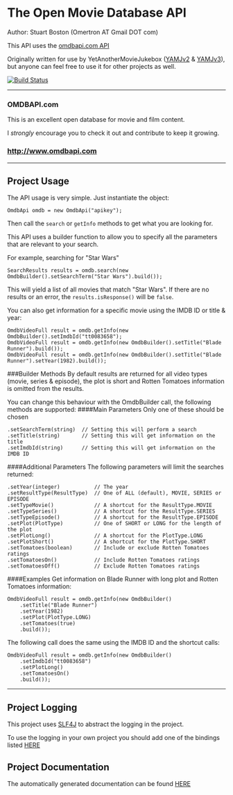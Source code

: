 The Open Movie Database API
===========================

Author: Stuart Boston (Omertron AT Gmail DOT com)

This API uses the [omdbapi.com API](http://omdbapi.com/)

Originally written for use by YetAnotherMovieJukebox ([YAMJv2](https://github.com/YAMJ/yamj-v2) & [YAMJv3](https://github.com/YAMJ/yamj-v3)), but anyone can feel free to use it for other projects as well.

[![Build Status](http://jenkins.omertron.com/job/API-OMDB/badge/icon)](http://jenkins.omertron.com/job/API-OMDB)

***
### OMDBAPI.com
This is an excellent open database for movie and film content.

I *strongly* encourage you to check it out and contribute to keep it growing.

### http://www.omdbapi.com
***
Project Usage
-------------

The API usage is very simple. Just instantiate the object:

    OmdbApi omdb = new OmdbApi("apikey");

Then call the `search` or `getInfo` methods to get what you are looking for.

This API uses a builder function to allow you to specify all the parameters that are relevant to your search.

For example, searching for "Star Wars"

    SearchResults results = omdb.search(new OmdbBuilder().setSearchTerm("Star Wars").build());

This will yield a list of all movies that match "Star Wars".
If there are no results or an error, the `results.isResponse()` will be `false`.

You can also get information for a specific movie using the IMDB ID or title & year:

    OmdbVideoFull result = omdb.getInfo(new OmdbBuilder().setImdbId("tt0083658");
    OmdbVideoFull result = omdb.getInfo(new OmdbBuilder().setTitle("Blade Runner").build());
    OmdbVideoFull result = omdb.getInfo(new OmdbBuilder().setTitle("Blade Runner").setYear(1982).build());

###Builder Methods
By default results are returned for all video types (movie, series & episode), the plot is short and Rotten Tomatoes information is omitted from the results.

You can change this behaviour with the OmdbBuilder call, the following methods are supported:
####Main Parameters
Only one of these should be chosen

    .setSearchTerm(string)  // Setting this will perform a search
    .setTitle(string)       // Setting this will get information on the title
    .setImdbId(string)      // Setting this will get information on the IMDB ID
####Additional Parameters
The following parameters will limit the searches returned:

    .setYear(integer)           // The year
    .setResultType(ResultType)  // One of ALL (default), MOVIE, SERIES or EPISODE
    .setTypeMovie()             // A shortcut for the ResultType.MOVIE
    .setTypeSeries()            // A shortcut for the ResultType.SERIES
    .setTypeEpisode()           // A shortcut for the ResultType.EPISODE
    .setPlot(PlotType)          // One of SHORT or LONG for the length of the plot
    .setPlotLong()              // A shortcut for the PlotType.LONG
    .setPlotShort()             // A shortcut for the PlotType.SHORT
    .setTomatoes(boolean)       // Include or exclude Rotten Tomatoes ratings
    .setTomatoesOn()            // Include Rotten Tomatoes ratings
    .setTomatoesOff()           // Exclude Rotten Tomatoes ratings

####Examples
Get information on Blade Runner with long plot and Rotten Tomatoes information:

    OmdbVideoFull result = omdb.getInfo(new OmdbBuilder()
        .setTitle("Blade Runner")
        .setYear(1982)
        .setPlot(PlotType.LONG)
        .setTomatoes(true)
        .build());

The following call does the same using the IMDB ID and the shortcut calls:

    OmdbVideoFull result = omdb.getInfo(new OmdbBuilder()
        .setImdbId("tt0083658")
        .setPlotLong()
        .setTomatoesOn()
        .build());

***
Project Logging
---------------
This project uses [SLF4J](http://www.slf4j.org) to abstract the logging in the project.

To use the logging in your own project you should add one of the bindings listed [HERE](http://www.slf4j.org/manual.html#swapping)

Project Documentation
---------------------
The automatically generated documentation can be found [HERE](http://omertron.github.com/api-omdb/)
